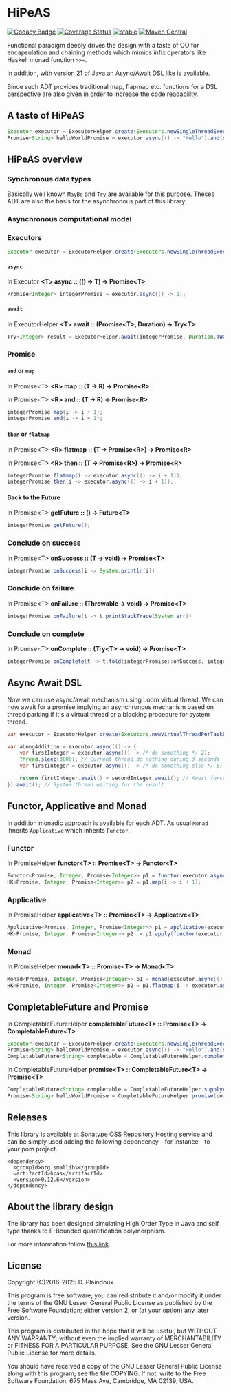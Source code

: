 # HiPeAS

[![Codacy Badge](https://api.codacy.com/project/badge/Grade/052bbdb13acf4b35bd5bbb485f6cad25)](https://app.codacy.com/manual/d-plaindoux/hpas?utm_source=github.com&utm_medium=referral&utm_content=d-plaindoux/hpas&utm_campaign=Badge_Grade_Dashboard)
[![Coverage Status](https://coveralls.io/repos/github/d-plaindoux/hpas/badge.svg?branch=master)](https://coveralls.io/github/d-plaindoux/hpas?branch=master)
[![stable](http://badges.github.io/stability-badges/dist/stable.svg)](http://github.com/badges/stability-badges)
[![Maven Central](https://img.shields.io/maven-central/v/org.smallibs/hpas.svg)](http://search.maven.org/#artifactdetails%7Corg.smallibs%7Chpas%7C0.5%7Cjar)

Functional paradigm deeply drives the design with a taste of OO for encapsulation and chaining methods which mimics infix
operators like Haskell monad function `>>=`. 

In addition, with version 21 of Java an Async/Await DSL like is available. 

Since such ADT provides traditional map, flapmap etc. functions for a DSL perspective are also given in order to increase the code readability.

## A taste of HiPeAS

```java
Executor executor = ExecutorHelper.create(Executors.newSingleThreadExecutor());
Promise<String> helloWorldPromise = executor.async(() -> "Hello").and(s -> s + " world!");
```

## HiPeAS overview

### Synchronous data types

Basically well known `MayBe` and `Try` are available for this purpose. Theses ADT are also the basis for the asynchronous part
of this library.

### Asynchronous computational model

### Executors

```java
Executor executor = ExecutorHelper.create(Executors.newSingleThreadExecutor());
```

#### `async`

In Executor **&lt;T&gt; async :: (() -> T) &rarr; Promise&lt;T&gt;**

```java
Promise<Integer> integerPromise = executor.async(() -> 1);
```

#### `await`

In ExecutorHelper **&lt;T&gt; await :: (Promise&lt;T&gt;, Duration) &rarr; Try&lt;T&gt;**

```java
Try<Integer> result = ExecutorHelper.await(integerPromise, Duration.TWO_SECONDS);
```

### Promise

#### `and` or `map` 

In Promise&lt;T&gt; **&lt;R&gt; map :: (T &rarr; R) &rarr; Promise&lt;R&gt;**

In Promise&lt;T&gt; **&lt;R&gt; and :: (T &rarr; R) &rarr; Promise&lt;R&gt;**

```java
integerPromise.map(i -> i + 1);
integerPromise.and(i -> i + 1);
```

#### `then` or `flatmap`

In Promise&lt;T&gt; **&lt;R&gt; flatmap :: (T &rarr; Promise&lt;R&gt;) &rarr; Promise&lt;R&gt;**

In Promise&lt;T&gt; **&lt;R&gt; then :: (T &rarr; Promise&lt;R&gt;) &rarr; Promise&lt;R&gt;**

```java
integerPromise.flatmap(i -> executor.async(() -> i + 1));
integerPromise.then(i -> executor.async(() -> i + 1));
```

#### Back to the Future

In Promise&lt;T&gt; **getFuture :: () &rarr; Future&lt;T&gt;**

```java
integerPromise.getFuture();
```
 
### Conclude on success

In Promise&lt;T&gt; **onSuccess :: (T &rarr; void) &rarr; Promise&lt;T&gt;**

```java
integerPromise.onSuccess(i -> System.println(i))
```

### Conclude on failure

In Promise&lt;T&gt; **onFailure :: (Throwable &rarr; void) &rarr; Promise&lt;T&gt;**

```java
integerPromise.onFailure(t -> t.printStackTrace(System.err))
```

### Conclude on complete

In Promise&lt;T&gt; **onComplete :: (Try&lt;T&gt; &rarr; void) &rarr; Promise&lt;T&gt;**

```java
integerPromise.onComplete(t -> t.fold(integerPromise::onSuccess, integerPromise::onFailure));
```

## Async Await DSL

Now we can use async/await mechanism using Loom virtual thread. We can now await for a promise implying an
asynchronous mechanism based on thread parking if it's a virtual thread or a blocking procedure for system
thread.

```java
var executor = ExecutorHelper.create(Executors.newVirtualThreadPerTaskExecutor());

var aLongAddition = executor.async(() -> {
    var firstInteger = executor.async(() -> /* do something */ 2);
    Thread.sleep(3000); // Current thread do nothing during 3 seconds
    var firstInteger = executor.async(() -> /* do something else */ 5);

    return firstInteger.await() + secondInteger.await(); // Await force virtual thread parking 
}).await(); // System thread waiting for the result
```

## Functor, Applicative and Monad

In addition monadic approach is available for each ADT. As usual `Monad` ihnerits `Applicative` which inherits `Functor`.

### Functor

In PromiseHelper **functor&lt;T&gt; :: Promise&lt;T&gt; → Functor&lt;T&gt;**

```java
Functor<Promise, Integer, Promise<Integer>> p1 = functor(executor.async(() -> 1));
HK<Promise, Integer, Promise<Integer>> p2 = p1.map(i -> i + 1);
```
### Applicative

In PromiseHelper **applicative&lt;T&gt; :: Promise&lt;T&gt; → Applicative&lt;T&gt;**

```java
Applicative<Promise, Integer, Promise<Integer>> p1 = applicative(executor.async(() -> 1));
HK<Promise, Integer, Promise<Integer>> p2  = p1.apply(functor(executor.async(() -> i -> i + 1)));
```
### Monad

In PromiseHelper **monad&lt;T&gt; :: Promise&lt;T&gt; → Monad&lt;T&gt;**

```java
Monad<Promise, Integer, Promise<Integer>> p1 = monad(executor.async(() -> 1));
HK<Promise, Integer, Promise<Integer>> p2 = p1.flatmap(i -> executor.async(() -> i + 1));
```

## CompletableFuture and Promise

In CompletableFutureHelper **completableFuture&lt;T&gt; :: Promise&lt;T&gt; → CompletableFuture&lt;T&gt;**

```java
Executor executor = ExecutorHelper.create(Executors.newSingleThreadExecutor());
Promise<String> helloWorldPromise = executor.async(() -> "Hello").and(s -> s + " world!");
CompletableFuture<String> completable = CompletableFutureHelper.completableFuture(helloWorldPromise);
```

In CompletableFutureHelper **promise&lt;T&gt; :: CompletableFuture&lt;T&gt; → Promise&lt;T&gt;**

```java
CompletableFuture<String> completable = CompletableFutureHelper.supplyAsync(() -> "Hello World");
Promise<String> helloWorldPromise = CompletableFutureHelper.promise(completable);
```

## Releases

This library is available at Sonatype OSS Repository Hosting service and can be simply used adding the following 
dependency - for instance - to your pom project.

```
<dependency>
  <groupId>org.smallibs</groupId>
  <artifactId>hpas</artifactId>
  <version>0.12.6</version>
</dependency>
```

## About the library design 

The library has been designed simulating High Order Type in Java and self type thanks to F-Bounded quantification polymorphism. 

For more information follow [this link](https://gist.github.com/jdegoes/6842d471e7b8849f90d5bb5644ecb3b2).

## License

Copyright (C)2016-2025 D. Plaindoux.

This program is  free software; you can redistribute  it and/or modify
it  under the  terms  of  the GNU  Lesser  General  Public License  as
published by  the Free Software  Foundation; either version 2,  or (at
your option) any later version.

This program  is distributed in the  hope that it will  be useful, but
WITHOUT   ANY  WARRANTY;   without  even   the  implied   warranty  of
MERCHANTABILITY  or FITNESS  FOR  A PARTICULAR  PURPOSE.  See the  GNU
Lesser General Public License for more details.

You  should have  received a  copy of  the GNU  Lesser General  Public
License along with  this program; see the file COPYING.  If not, write
to the  Free Software Foundation,  675 Mass Ave, Cambridge,  MA 02139,
USA.
